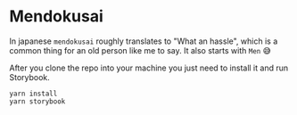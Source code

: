 # Mendokusai

In japanese `mendokusai` roughly translates to "What an hassle", which is a common thing for an old person like me to say. It also starts with `Men` 😅

After you clone the repo into your machine you just need to install it and run Storybook.

```
yarn install
yarn storybook
```